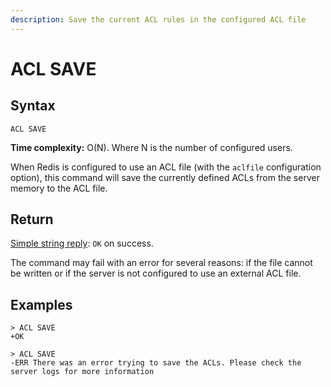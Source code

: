 ```yaml
---
description: Save the current ACL rules in the configured ACL file
---
```


# ACL SAVE

## Syntax

    ACL SAVE 

**Time complexity:** O(N). Where N is the number of configured users.

When Redis is configured to use an ACL file (with the `aclfile` configuration
option), this command will save the currently defined ACLs from the server memory to the ACL file.

## Return

[Simple string reply](https://redis.io/docs/reference/protocol-spec#resp-simple-strings): `OK` on success.

The command may fail with an error for several reasons: if the file cannot be written or if the server is not configured to use an external ACL file.

## Examples

```
> ACL SAVE
+OK

> ACL SAVE
-ERR There was an error trying to save the ACLs. Please check the server logs for more information
```
